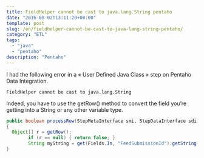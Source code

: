 ```yaml
---
title: FieldHelper cannot be cast to java.lang.String pentaho
date: "2016-08-02T13:11:20+00:00"
template: post
slug: /en/fieldhelper-cannot-be-cast-to-java-lang-string-pentaho/
category: "ETL"
tags:
  - "java"
  - "pentaho"
description: "Pentaho"
---
```


I had the following error in a « User Defined Java Class » step on Pentaho Data Integration.

```
FieldHelper cannot be cast to java.lang.String
```

Indeed, you have to use the getRow() method to convert the field you&rsquo;re getting into a String or any other variable type.

```java
public boolean processRow(StepMetaInterface smi, StepDataInterface sdi) throws KettleException, Exception
{
  Object[] r = getRow();
        if (r == null) { return false; }
        String myString = get(Fields.In, "FeedSubmissionId").getString(r);
}
```